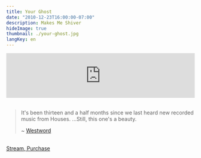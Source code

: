 ```yaml
---
title: Your Ghost
date: "2010-12-23T16:00:00-07:00"
description: Makes Me Shiver
hideImage: true
thumbnail: ./your-ghost.jpg
langKey: en
---
```


<iframe style="border: 0; width: 100%; height: 120px;" src="https://bandcamp.com/EmbeddedPlayer/track=341526956/size=large/bgcol=ffffff/linkcol=0687f5/tracklist=false/artwork=small/transparent=true/" seamless frameborder="0"></iframe><br /><br />

> It's been thirteen and a half months since we last heard new recorded music from Houses. ...Still, this one's a beauty.
>
> ~ [Westword](https://www.westword.com/music/houses-debut-first-single-from-long-awaited-winter-ep-5703419)

<br /><a href="https://we-are-houses.bandcamp.com/track/your-ghost" target="_blank" class="button primary fit">Stream, Purchase</a>
